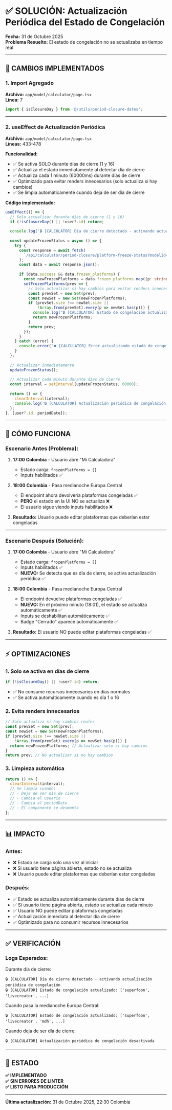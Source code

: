# ✅ SOLUCIÓN: Actualización Periódica del Estado de Congelación

**Fecha:** 31 de Octubre 2025  
**Problema Resuelto:** El estado de congelación no se actualizaba en tiempo real

---

## 🔧 CAMBIOS IMPLEMENTADOS

### 1. Import Agregado

**Archivo:** `app/model/calculator/page.tsx`  
**Línea:** 7

```typescript
import { isClosureDay } from '@/utils/period-closure-dates';
```

---

### 2. useEffect de Actualización Periódica

**Archivo:** `app/model/calculator/page.tsx`  
**Líneas:** 433-478

**Funcionalidad:**
- ✅ Se activa SOLO durante días de cierre (1 y 16)
- ✅ Actualiza el estado inmediatamente al detectar día de cierre
- ✅ Actualiza cada 1 minuto (60000ms) durante días de cierre
- ✅ Optimizado para evitar renders innecesarios (solo actualiza si hay cambios)
- ✅ Se limpia automáticamente cuando deja de ser día de cierre

**Código implementado:**

```typescript
useEffect(() => {
  // Solo actualizar durante días de cierre (1 y 16)
  if (!isClosureDay() || !user?.id) return;
  
  console.log('🔒 [CALCULATOR] Día de cierre detectado - activando actualización periódica');
  
  const updateFrozenStatus = async () => {
    try {
      const response = await fetch(
        `/api/calculator/period-closure/platform-freeze-status?modelId=${user.id}&periodDate=${periodDate}`
      );
      const data = await response.json();
      
      if (data.success && data.frozen_platforms) {
        const newFrozenPlatforms = data.frozen_platforms.map((p: string) => p.toLowerCase());
        setFrozenPlatforms(prev => {
          // Solo actualizar si hay cambios para evitar renders innecesarios
          const prevSet = new Set(prev);
          const newSet = new Set(newFrozenPlatforms);
          if (prevSet.size !== newSet.size || 
              !Array.from(prevSet).every(p => newSet.has(p))) {
            console.log('🔒 [CALCULATOR] Estado de congelación actualizado:', newFrozenPlatforms);
            return newFrozenPlatforms;
          }
          return prev;
        });
      }
    } catch (error) {
      console.error('❌ [CALCULATOR] Error actualizando estado de congelación:', error);
    }
  };
  
  // Actualizar inmediatamente
  updateFrozenStatus();
  
  // Actualizar cada minuto durante días de cierre
  const interval = setInterval(updateFrozenStatus, 60000);
  
  return () => {
    clearInterval(interval);
    console.log('🔒 [CALCULATOR] Actualización periódica de congelación desactivada');
  };
}, [user?.id, periodDate]);
```

---

## 🎯 CÓMO FUNCIONA

### Escenario Antes (Problema):

1. **17:00 Colombia** - Usuario abre "Mi Calculadora"
   - Estado carga: `frozenPlatforms = []`
   - Inputs habilitados ✅

2. **18:00 Colombia** - Pasa medianoche Europa Central
   - El endpoint ahora devolvería plataformas congeladas ✅
   - **PERO** el estado en la UI NO se actualiza ❌
   - El usuario sigue viendo inputs habilitados ❌

3. **Resultado:** Usuario puede editar plataformas que deberían estar congeladas

---

### Escenario Después (Solución):

1. **17:00 Colombia** - Usuario abre "Mi Calculadora"
   - Estado carga: `frozenPlatforms = []`
   - Inputs habilitados ✅
   - **NUEVO:** Se detecta que es día de cierre, se activa actualización periódica ✅

2. **18:00 Colombia** - Pasa medianoche Europa Central
   - El endpoint devuelve plataformas congeladas ✅
   - **NUEVO:** En el próximo minuto (18:01), el estado se actualiza automáticamente ✅
   - Inputs se deshabilitan automáticamente ✅
   - Badge "Cerrado" aparece automáticamente ✅

3. **Resultado:** El usuario NO puede editar plataformas congeladas ✅

---

## ⚡ OPTIMIZACIONES

### 1. Solo se activa en días de cierre

```typescript
if (!isClosureDay() || !user?.id) return;
```

- ✅ No consume recursos innecesarios en días normales
- ✅ Se activa automáticamente cuando es día 1 o 16

### 2. Evita renders innecesarios

```typescript
// Solo actualiza si hay cambios reales
const prevSet = new Set(prev);
const newSet = new Set(newFrozenPlatforms);
if (prevSet.size !== newSet.size || 
    !Array.from(prevSet).every(p => newSet.has(p))) {
  return newFrozenPlatforms; // Actualizar solo si hay cambios
}
return prev; // No actualizar si no hay cambios
```

### 3. Limpieza automática

```typescript
return () => {
  clearInterval(interval);
  // Se limpia cuando:
  // - Deja de ser día de cierre
  // - Cambia el usuario
  // - Cambia el periodDate
  // - El componente se desmonta
};
```

---

## 📊 IMPACTO

### Antes:
- ❌ Estado se carga solo una vez al iniciar
- ❌ Si usuario tiene página abierta, estado no se actualiza
- ❌ Usuario puede editar plataformas que deberían estar congeladas

### Después:
- ✅ Estado se actualiza automáticamente durante días de cierre
- ✅ Si usuario tiene página abierta, estado se actualiza cada minuto
- ✅ Usuario NO puede editar plataformas congeladas
- ✅ Actualización inmediata al detectar día de cierre
- ✅ Optimizado para no consumir recursos innecesarios

---

## ✅ VERIFICACIÓN

### Logs Esperados:

Durante día de cierre:
```
🔒 [CALCULATOR] Día de cierre detectado - activando actualización periódica de congelación
🔒 [CALCULATOR] Estado de congelación actualizado: ['superfoon', 'livecreator', ...]
```

Cuando pasa la medianoche Europa Central:
```
🔒 [CALCULATOR] Estado de congelación actualizado: ['superfoon', 'livecreator', 'mdh', ...]
```

Cuando deja de ser día de cierre:
```
🔒 [CALCULATOR] Actualización periódica de congelación desactivada
```

---

## 🚀 ESTADO

**✅ IMPLEMENTADO**  
**✅ SIN ERRORES DE LINTER**  
**✅ LISTO PARA PRODUCCIÓN**

---

**Última actualización:** 31 de Octubre 2025, 22:30 Colombia

